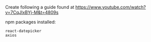 Create following a guide found at https://www.youtube.com/watch?v=7CqJlxBYj-M&t=4809s

npm packages installed:
    
    react-datepicker
    axios